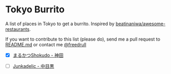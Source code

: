 # Tokyo Burrito

A list of places in Tokyo to get a burrito. Inspired by
[beatinaniwa/awesome-restaurants](https://github.com/beatinaniwa/awesome-restaurants).

If you want to contribute to this list (please do), send me a pull request to
[README.md](https://github.com/mcfiredrill/tokyo-burrito/blob/master/README.md)
or contact me [@freedrull](https://twitter.com/freedrull)

- [x] [まるかつShokudo - 神田](http://tabelog.com/tokyo/A1310/A131002/13189913/)
- [ ] [Junkadelic - 中目黒](http://tabelog.com/tokyo/A1317/A131701/13030861/)

